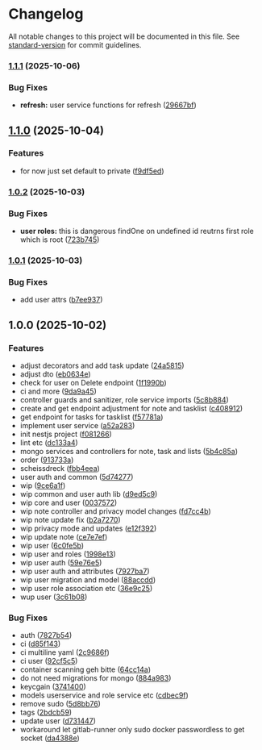 # Changelog

All notable changes to this project will be documented in this file. See [standard-version](https://github.com/conventional-changelog/standard-version) for commit guidelines.

### [1.1.1](https://git.blvckleg.dev/personal/aandm_backend/compare/1.1.0...1.1.1) (2025-10-06)


### Bug Fixes

* **refresh:** user service functions for refresh ([29667bf](https://git.blvckleg.dev/personal/aandm_backend/commit/29667bf649a79315824b51093213ba17d6b658d1))

## [1.1.0](https://git.blvckleg.dev/personal/alinas-app/aandm_backend/compare/1.0.2...1.1.0) (2025-10-04)


### Features

* for now just set default to private ([f9df5ed](https://git.blvckleg.dev/personal/alinas-app/aandm_backend/commit/f9df5edd1a64ca95e79a19433f78baf858a97172))

### [1.0.2](https://git.blvckleg.dev/personal/aandm_backend/compare/1.0.1...1.0.2) (2025-10-03)


### Bug Fixes

* **user roles:** this is dangerous findOne on undefined id reutrns first role which is root ([723b745](https://git.blvckleg.dev/personal/aandm_backend/commit/723b745ff5f72a79d4412fa12cef09cdcaba91cd))

### [1.0.1](https://git.blvckleg.dev/personal/aandm_backend/compare/v1.0.0...v1.0.1) (2025-10-03)


### Bug Fixes

* add user attrs ([b7ee937](https://git.blvckleg.dev/personal/aandm_backend/commit/b7ee937c85c4043daeecadee70b9884b1ccb7397))

## 1.0.0 (2025-10-02)


### Features

* adjust decorators and add task update ([24a5815](https://git.blvckleg.dev/personal/aandm_backend/commit/24a5815b4c541d169d072a3516320a1a98f4678c))
* adjust dto ([eb0634e](https://git.blvckleg.dev/personal/aandm_backend/commit/eb0634e241c523b386f7e5dae92c77e4ea7d7f26))
* check for user on Delete endpoint ([1f1990b](https://git.blvckleg.dev/personal/aandm_backend/commit/1f1990b5152774a0880a4b4ec91a296c71be7976))
* ci and more ([9da9a45](https://git.blvckleg.dev/personal/aandm_backend/commit/9da9a45bb20a6bb51927ed38b9700e850ab717b3))
* controller guards and sanitizer, role service imports ([5c8b884](https://git.blvckleg.dev/personal/aandm_backend/commit/5c8b884de5480e7b2ea9b06fc700ec0eb7c2cca1))
* create and get endpoint adjustment for note and tasklist ([c408912](https://git.blvckleg.dev/personal/aandm_backend/commit/c4089127dc4bb4d4d2c7526e6dc7ffff01052607))
* get endpoint for tasks for tasklist ([f57781a](https://git.blvckleg.dev/personal/aandm_backend/commit/f57781a7f58f7715ab4a6702314eaec1dbab9f2e))
* implement user service ([a52a283](https://git.blvckleg.dev/personal/aandm_backend/commit/a52a2831bd4c686e108d7e47ac941462d635146e))
* init nestjs project ([f081266](https://git.blvckleg.dev/personal/aandm_backend/commit/f0812660aa4517ed697d4855d203a7c1be87a4f9))
* lint etc ([dc133a4](https://git.blvckleg.dev/personal/aandm_backend/commit/dc133a40292c7ca23f3f221328bc52c0c50ff10f))
* mongo services and controllers for note, task and lists ([5b4c85a](https://git.blvckleg.dev/personal/aandm_backend/commit/5b4c85a7c6d2dd25a0e7c7478ad40ec246fdaf35))
* order ([913733a](https://git.blvckleg.dev/personal/aandm_backend/commit/913733a13c543b74539605744ee37b07d9edac68))
* scheissdreck ([fbb4eea](https://git.blvckleg.dev/personal/aandm_backend/commit/fbb4eea4bd6ad0af2dd74c556c810ef8b9a5f0d4))
* user auth and common ([5d74277](https://git.blvckleg.dev/personal/aandm_backend/commit/5d742770d9708d74dc0903334052489accb6498c))
* wip ([9ce6a1f](https://git.blvckleg.dev/personal/aandm_backend/commit/9ce6a1ffef431c5af1f75ea80fe450ccf80fe4c5))
* wip common and user auth lib ([d9ed5c9](https://git.blvckleg.dev/personal/aandm_backend/commit/d9ed5c96d79314c4f7d7e31c8f476137e67ff27b))
* wip core and user ([0037572](https://git.blvckleg.dev/personal/aandm_backend/commit/003757250a69e40a3fc049aa42000dab8b479c2f))
* wip note controller and privacy model changes ([fd7cc4b](https://git.blvckleg.dev/personal/aandm_backend/commit/fd7cc4b539432f5b84e9fb64d4b56c10b248cab4))
* wip note update fix ([b2a7270](https://git.blvckleg.dev/personal/aandm_backend/commit/b2a72708ea9617f27548e19a91918bdc6ae9acc9))
* wip privacy mode and updates ([e12f392](https://git.blvckleg.dev/personal/aandm_backend/commit/e12f3928b232fd7589e828c1d3ea97feddf67741))
* wip update note ([ce7e7ef](https://git.blvckleg.dev/personal/aandm_backend/commit/ce7e7ef15034a45583c96641ebaeca80dc740b86))
* wip user ([6c0fe5b](https://git.blvckleg.dev/personal/aandm_backend/commit/6c0fe5b90f68fc66c34a1ca9378858247e1558ae))
* wip user and roles ([1998e13](https://git.blvckleg.dev/personal/aandm_backend/commit/1998e134a085b8022a0bc694af84832c782e1807))
* wip user auth ([59e76e5](https://git.blvckleg.dev/personal/aandm_backend/commit/59e76e517cb4aed079b03dd36417131a174d8918))
* wip user auth and attributes ([7927ba7](https://git.blvckleg.dev/personal/aandm_backend/commit/7927ba7c30d406c0df6e621c79384a5b1b9183c8))
* wip user migration and model ([88accdd](https://git.blvckleg.dev/personal/aandm_backend/commit/88accdd54e16ee98150216e2eb913e54744f805c))
* wip user role association etc ([36e9c25](https://git.blvckleg.dev/personal/aandm_backend/commit/36e9c2561b8af0e62d5919bbb067f1cb268a07cd))
* wup user ([3c61b08](https://git.blvckleg.dev/personal/aandm_backend/commit/3c61b089997d972c72fa82bb7889eea13e6b1850))


### Bug Fixes

* auth ([7827b54](https://git.blvckleg.dev/personal/aandm_backend/commit/7827b5439873b6a369f5f4dbe9d855740153251e))
* ci ([d85f143](https://git.blvckleg.dev/personal/aandm_backend/commit/d85f143a8b59157982adc66c2d06336be2dcfb4b))
* ci multiline yaml ([2c9686f](https://git.blvckleg.dev/personal/aandm_backend/commit/2c9686fd40070fd42f41ad5157815890113c3fea))
* ci user ([92cf5c5](https://git.blvckleg.dev/personal/aandm_backend/commit/92cf5c5f73cca586437f653267a9eb233849b793))
* container scanning geh bitte ([64cc14a](https://git.blvckleg.dev/personal/aandm_backend/commit/64cc14a22ddc590d7901ddcb4842002dd4392793))
* do not need migrations for mongo ([884a983](https://git.blvckleg.dev/personal/aandm_backend/commit/884a98353fe3ff9ccd62ffb4ddf4666b23e36750))
* keycgain ([3741400](https://git.blvckleg.dev/personal/aandm_backend/commit/3741400b5adae82de45f5fbc638d19c070d2023a))
* models userservice and role service etc ([cdbec9f](https://git.blvckleg.dev/personal/aandm_backend/commit/cdbec9ff29e53708a7de59ac4c78740b4e164cba))
* remove sudo ([5d8bb76](https://git.blvckleg.dev/personal/aandm_backend/commit/5d8bb76d3edb5526f5e3718bb3729b136ab626ae))
* tags ([2bdcb59](https://git.blvckleg.dev/personal/aandm_backend/commit/2bdcb595df47b67f4252d7498996c55188de069c))
* update user ([d731447](https://git.blvckleg.dev/personal/aandm_backend/commit/d7314473f313a159a4beb20dc043a8dbf103ea35))
* workaround let gitlab-runner only sudo docker passwordless to get socket ([da4388e](https://git.blvckleg.dev/personal/aandm_backend/commit/da4388e4a1113c79eecdd1a3dd0dea20a09fc59f))

